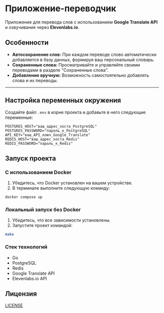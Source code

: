 # Приложение-переводчик

Приложение для перевода слов с использованием **Google Translate API** и озвучивания через **Elevenlabs.io**.

## Особенности
- **Автосохранение слов:** При каждом переводе слово автоматически добавляется в базу данных, формируя ваш персональный словарь.
- **Сохраненные слова:** Просматривайте и управляйте своими переводами в разделе "Сохраненные слова".
- **Добавление вручную:** Возможность самостоятельно добавлять слова и их переводы.

---

## Настройка переменных окружения

Создайте файл `.env` в корне проекта и добавьте в него следующие переменные:

```env
POSTGRES_HOST="ваш_адрес_хоста_PostgreSQL"
POSTGRES_PASSWORD="пароль_к_PostgreSQL"
API_KEY="ваш_API_ключ_Google_Translate"
REDIS_HOST="ваш_адрес_хоста_Redis"
REDIS_PASSWORD="пароль_к_Redis"
```

## Запуск проекта

### С использованием Docker

1. Убедитесь, что Docker установлен на вашем устройстве.
2. В терминале выполните следующую команду:
```bash
docker compose up
```

### Локальный запуск без Docker
1. Убедитесь, что все зависимости установлены.
2. Запустите проект командой:
```bash
make
```

### Стек технологий
- Go
- PostgreSQL
- Redis
- Google Translate API
- Elevenlabs.io API

## Лицензия
[LICENSE](./LICENSE) 